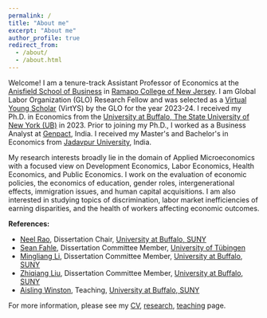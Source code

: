 ```yaml
---
permalink: /
title: "About me"
excerpt: "About me"
author_profile: true
redirect_from: 
  - /about/
  - /about.html
---
```


Welcome! I am a tenure-track Assistant Professor of Economics at the [Anisfield School of Business](https://www.ramapo.edu/asb/) in [Ramapo College of New Jersey](https://www.ramapo.edu/). 
I am Global Labor Organization (GLO) Research Fellow and was selected as a [Virtual Young Scholar](https://glabor.org/user/sandipab/) (VirtYS) by the GLO for the year 2023-24. I received my Ph.D. in Economics from the [University at Buffalo, The State University of New York (UB)](http://www.buffalo.edu/) in 2023. Prior to joining my Ph.D., I worked as a Business Analyst at [Genpact](https://www.genpact.com/), India. I received my Master's and Bachelor's in Economics from [Jadavpur University](http://www.jaduniv.edu.in/), India.

My research interests broadly lie in the domain of Applied Microeconomics with a focused view on Development Economics, Labor Economics, Health Economics, and Public Economics. I work on the evaluation of economic policies, the economics of education, gender roles, intergenerational effects, immigration issues, and human capital acquisitions. I am also interested in studying topics of discrimination, labor market inefficiencies of earning disparities, and the health of workers affecting economic outcomes. 

**References:**
- [Neel Rao](http://www.acsu.buffalo.edu/~neelrao/), Dissertation Chair, [University at Buffalo, SUNY](http://www.buffalo.edu/) 
- [Sean Fahle](https://sites.google.com/site/seanpfahle/), Dissertation Committee Member, [University of Tübingen](https://uni-tuebingen.de/)
- [Mingliang Li](http://www.acsu.buffalo.edu/~mli3/), Dissertation Committee Member, [University at Buffalo, SUNY](http://www.buffalo.edu/)
- [Zhiqiang Liu](https://arts-sciences.buffalo.edu/economics/faculty/faculty-directory/liu-zhiqiang.html), Dissertation Committee Member, [University at Buffalo, SUNY](http://www.buffalo.edu/)
- [Aisling Winston](https://arts-sciences.buffalo.edu/economics/faculty/faculty-directory/winston.html), Teaching, [University at Buffalo, SUNY](http://www.buffalo.edu/)

For more information, please see my [CV](cv), [research](research), [teaching](teaching) page. 

